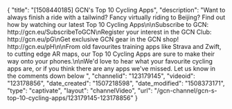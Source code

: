 {
    "title": "[1508440185] GCN's Top 10 Cycling Apps",
    "description": "Want to always finish a ride with a tailwind? Fancy virtually riding to Beijing? Find out how by watching our latest Top 10 Cycling Apps\n\nSubscribe to GCN: http:\/\/gcn.eu\/SubscribeToGCN\nRegister your interest in the GCN Club: http:\/\/gcn.eu\/pG\nGet exclusive GCN gear in the GCN shop! http:\/\/gcn.eu\/pH\n\nFrom old favourites training apps like Strava and Zwift, to cutting edge AR maps, our Top 10 Cycling Apps are sure to make their way onto your phones.\n\nWe'd love to hear what your favourite cycling apps are, or if you think there are any apps we've missed. Let us know in the comments down below ",
    "channelid": "123179145",
    "videoid": "123178856",
    "date_created": "1507218598",
    "date_modified": "1508373171",
    "type": "captivate",
    "layout": "channelVideo",
    "url": "\/gcn-channel\/gcn-s-top-10-cycling-apps\/123179145-123178856"
}